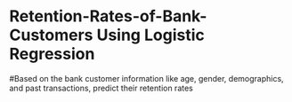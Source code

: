 # Retention-Rates-of-Bank-Customers Using Logistic Regression
#Based on the bank customer information like age, gender, demographics, and past transactions, predict their retention rates

